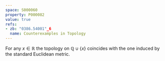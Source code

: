 ```yaml
---
space: S000060
property: P000082
value: true
refs:
- zb: "0386.54001"_6
  name: Counterexamples in Topology
---
```


For any $x\in\mathbb R$ the topology on $\mathbb Q\cup\{x\}$ coincides with the one induced by the standard Euclidean metric.
